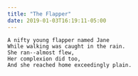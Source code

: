 ```yaml
---
title: "The Flapper"
date: 2019-01-03T16:19:11-05:00
---
```


    A nifty young flapper named Jane
    While walking was caught in the rain.
    She ran--almost flew,
    Her complexion did too,
    And she reached home exceedingly plain.

